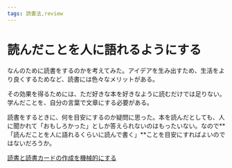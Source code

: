 ```yaml
---
tags: 読書法,review
---
```


# 読んだことを人に語れるようにする

なんのために読書をするのかを考えてみた。アイデアを生み出すため、生活をより良くするためなど、読書には色々なメリットがある。

その効果を得るためには、ただ好きな本を好きなように読むだけでは足りない。学んだことを、自分の言葉で文章にする必要がある。

読書をするときに、何を目安にするのか疑問に思った。本を読んだとしても、人に聞かれて「おもしろかった」としか答えられないのはもったいない。なので**「読んだことを人に語れるくらいに読んで書く」**ことを目安にすればよいのではないだろうか。

[読書と読書カードの作成を機械的にする](読書と読書カードの作成を機械的にする.md)
